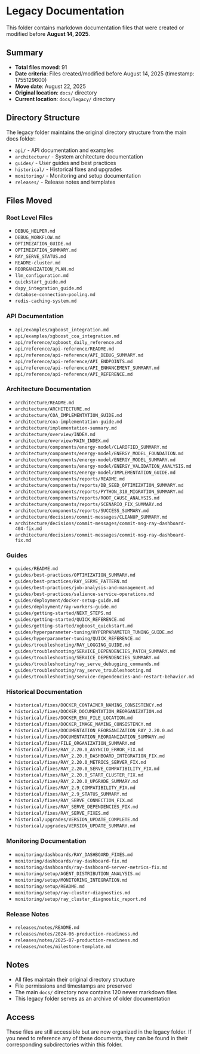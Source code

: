 # Legacy Documentation

This folder contains markdown documentation files that were created or modified before **August 14, 2025**.

## Summary

- **Total files moved**: 91
- **Date criteria**: Files created/modified before August 14, 2025 (timestamp: 1755129600)
- **Move date**: August 22, 2025
- **Original location**: `docs/` directory
- **Current location**: `docs/legacy/` directory

## Directory Structure

The legacy folder maintains the original directory structure from the main docs folder:

- `api/` - API documentation and examples
- `architecture/` - System architecture documentation
- `guides/` - User guides and best practices
- `historical/` - Historical fixes and upgrades
- `monitoring/` - Monitoring and setup documentation
- `releases/` - Release notes and templates

## Files Moved

### Root Level Files
- `DEBUG_HELPER.md`
- `DEBUG_WORKFLOW.md`
- `OPTIMIZATION_GUIDE.md`
- `OPTIMIZATION_SUMMARY.md`
- `RAY_SERVE_STATUS.md`
- `README-cluster.md`
- `REORGANIZATION_PLAN.md`
- `llm_configuration.md`
- `quickstart_guide.md`
- `dspy_integration_guide.md`
- `database-connection-pooling.md`
- `redis-caching-system.md`

### API Documentation
- `api/examples/xgboost_integration.md`
- `api/examples/xgboost_coa_integration.md`
- `api/reference/xgboost_daily_reference.md`
- `api/reference/api-reference/README.md`
- `api/reference/api-reference/API_DEBUG_SUMMARY.md`
- `api/reference/api-reference/API_ENDPOINTS.md`
- `api/reference/api-reference/API_ENHANCEMENT_SUMMARY.md`
- `api/reference/api-reference/API_REFERENCE.md`

### Architecture Documentation
- `architecture/README.md`
- `architecture/ARCHITECTURE.md`
- `architecture/COA_IMPLEMENTATION_GUIDE.md`
- `architecture/coa-implementation-guide.md`
- `architecture/implementation-summary.md`
- `architecture/overview/INDEX.md`
- `architecture/overview/MAIN_INDEX.md`
- `architecture/components/energy-model/CLARIFIED_SUMMARY.md`
- `architecture/components/energy-model/ENERGY_MODEL_FOUNDATION.md`
- `architecture/components/energy-model/ENERGY_MODEL_SUMMARY.md`
- `architecture/components/energy-model/ENERGY_VALIDATION_ANALYSIS.md`
- `architecture/components/energy-model/IMPLEMENTATION_GUIDE.md`
- `architecture/components/reports/README.md`
- `architecture/components/reports/DB_SEED_OPTIMIZATION_SUMMARY.md`
- `architecture/components/reports/PYTHON_310_MIGRATION_SUMMARY.md`
- `architecture/components/reports/ROOT_CAUSE_ANALYSIS.md`
- `architecture/components/reports/SCENARIO_FIX_SUMMARY.md`
- `architecture/components/reports/SUCCESS_SUMMARY.md`
- `architecture/decisions/commit-messages/CLEANUP_SUMMARY.md`
- `architecture/decisions/commit-messages/commit-msg-ray-dashboard-404-fix.md`
- `architecture/decisions/commit-messages/commit-msg-ray-dashboard-fix.md`

### Guides
- `guides/README.md`
- `guides/best-practices/OPTIMIZATION_SUMMARY.md`
- `guides/best-practices/RAY_SERVE_PATTERN.md`
- `guides/best-practices/job-analysis-and-management.md`
- `guides/best-practices/salience-service-operations.md`
- `guides/deployment/docker-setup-guide.md`
- `guides/deployment/ray-workers-guide.md`
- `guides/getting-started/NEXT_STEPS.md`
- `guides/getting-started/QUICK_REFERENCE.md`
- `guides/getting-started/xgboost_quickstart.md`
- `guides/hyperparameter-tuning/HYPERPARAMETER_TUNING_GUIDE.md`
- `guides/hyperparameter-tuning/QUICK_REFERENCE.md`
- `guides/troubleshooting/RAY_LOGGING_GUIDE.md`
- `guides/troubleshooting/SERVICE_DEPENDENCIES_PATCH_SUMMARY.md`
- `guides/troubleshooting/SERVICE_DEPENDENCIES_SUMMARY.md`
- `guides/troubleshooting/ray_serve_debugging_commands.md`
- `guides/troubleshooting/ray_serve_troubleshooting.md`
- `guides/troubleshooting/service-dependencies-and-restart-behavior.md`

### Historical Documentation
- `historical/fixes/DOCKER_CONTAINER_NAMING_CONSISTENCY.md`
- `historical/fixes/DOCKER_DOCUMENTATION_REORGANIZATION.md`
- `historical/fixes/DOCKER_ENV_FILE_LOCATION.md`
- `historical/fixes/DOCKER_IMAGE_NAMING_CONSISTENCY.md`
- `historical/fixes/DOCUMENTATION_REORGANIZATION_RAY_2.20.0.md`
- `historical/fixes/DOCUMENTATION_REORGANIZATION_SUMMARY.md`
- `historical/fixes/FILE_ORGANIZATION_SUMMARY.md`
- `historical/fixes/RAY_2.20.0_ASYNCIO_ERROR_FIX.md`
- `historical/fixes/RAY_2.20.0_DASHBOARD_INTEGRATION_FIX.md`
- `historical/fixes/RAY_2.20.0_METRICS_SERVER_FIX.md`
- `historical/fixes/RAY_2.20.0_SERVE_COMPATIBILITY_FIX.md`
- `historical/fixes/RAY_2.20.0_START_CLUSTER_FIX.md`
- `historical/fixes/RAY_2.20.0_UPGRADE_SUMMARY.md`
- `historical/fixes/RAY_2.9_COMPATIBILITY_FIX.md`
- `historical/fixes/RAY_2.9_STATUS_SUMMARY.md`
- `historical/fixes/RAY_SERVE_CONNECTION_FIX.md`
- `historical/fixes/RAY_SERVE_DEPENDENCIES_FIX.md`
- `historical/fixes/RAY_SERVE_FIXES.md`
- `historical/upgrades/VERSION_UPDATE_COMPLETE.md`
- `historical/upgrades/VERSION_UPDATE_SUMMARY.md`

### Monitoring Documentation
- `monitoring/dashboards/RAY_DASHBOARD_FIXES.md`
- `monitoring/dashboards/ray-dashboard-fix.md`
- `monitoring/dashboards/ray-dashboard-server-metrics-fix.md`
- `monitoring/setup/AGENT_DISTRIBUTION_ANALYSIS.md`
- `monitoring/setup/MONITORING_INTEGRATION.md`
- `monitoring/setup/README.md`
- `monitoring/setup/ray-cluster-diagnostics.md`
- `monitoring/setup/ray_cluster_diagnostic_report.md`

### Release Notes
- `releases/notes/README.md`
- `releases/notes/2024-06-production-readiness.md`
- `releases/notes/2025-07-production-readiness.md`
- `releases/notes/milestone-template.md`

## Notes

- All files maintain their original directory structure
- File permissions and timestamps are preserved
- The main `docs/` directory now contains 120 newer markdown files
- This legacy folder serves as an archive of older documentation

## Access

These files are still accessible but are now organized in the legacy folder. If you need to reference any of these documents, they can be found in their corresponding subdirectories within this folder.
